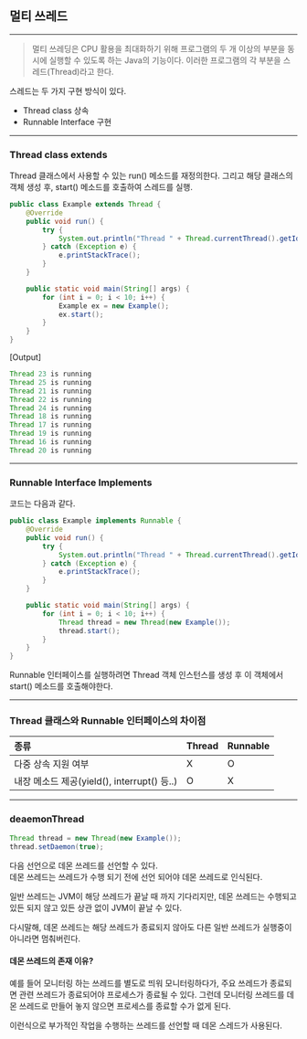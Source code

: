 ## 멀티 쓰레드

---

> 멀티 쓰레딩은 CPU 활용을 최대화하기 위해 프로그램의 두 개 이상의 부분을 동시에 실행할 수 있도록 하는 Java의 기능이다.
> 이러한 프로그램의 각 부분을 스레드(Thread)라고 한다.

스레드는 두 가지 구현 방식이 있다.

- Thread class 상속
- Runnable Interface 구현

---

### Thread class extends

Thread 클래스에서 사용할 수 있는 run() 메소드를 재정의한다. 그리고 해당 클래스의 객체 생성 후, start() 메소드를 호출하여 스레드를 실행.

```java
public class Example extends Thread {
    @Override
    public void run() {
        try {
            System.out.println("Thread " + Thread.currentThread().getId() + " is running");
        } catch (Exception e) {
            e.printStackTrace();
        }
    }

    public static void main(String[] args) {
        for (int i = 0; i < 10; i++) {
            Example ex = new Example();
            ex.start();
        }
    }
}
```

[Output]

```java
Thread 23 is running
Thread 25 is running
Thread 21 is running
Thread 22 is running
Thread 24 is running
Thread 18 is running
Thread 17 is running
Thread 19 is running
Thread 16 is running
Thread 20 is running
```

---

### Runnable Interface Implements

코드는 다음과 같다.

```java
public class Example implements Runnable {
    @Override
    public void run() {
        try {
            System.out.println("Thread " + Thread.currentThread().getId() + " is running");
        } catch (Exception e) {
            e.printStackTrace();
        }
    }

    public static void main(String[] args) {
        for (int i = 0; i < 10; i++) {
            Thread thread = new Thread(new Example());
            thread.start();
        }
    }
}
```

Runnable 인터페이스를 실행하려면 Thread 객체 인스턴스를 생성 후 이 객체에서 start() 메소드를 호출해야한다.

---
### Thread 클래스와 Runnable 인터페이스의 차이점

| 종류                                  | Thread | Runnable |
|:------------------------------------|:-------|:---------|
| 다중 상속 지원 여부                         | X      | O        |
| 내장 메소드 제공(yield(), interrupt() 등..) | O      | X        |


---

### deaemonThread

```java
Thread thread = new Thread(new Example());
thread.setDaemon(true);
```

다음 선언으로 데몬 쓰레드를 선언할 수 있다. <br>
데몬 쓰레드는 쓰레드가 수행 되기 전에 선언 되어야 데몬 쓰레드로 인식된다.

일반 쓰레드는 JVM이 해당 쓰레드가 끝날 때 까지 기다리지만, 데몬 쓰레드는 수행되고 있든 되지 않고 있든 상관 없이 JVM이 끝날 수 있다.

다시말해, 데몬 쓰레드는 해당 쓰레드가 종료되지 않아도 다른 일반 쓰레드가 실행중이 아니라면 멈춰버린다.

#### 데몬 쓰레드의 존재 이유?

예를 들어 모니터링 하는 쓰레드를 별도로 띄워 모니터링하다가, 주요 쓰레드가 종료되면 관련 쓰레드가 종료되어야 프로세스가 종료될 수 있다.
그런데 모니터링 쓰레드를 데몬 쓰레드로 만들어 놓지 않으면 프로세스를 종료할 수가 없게 된다.

이런식으로 부가적인 작업을 수행하는 쓰레드를 선언할 때 데몬 스레드가 사용된다.





